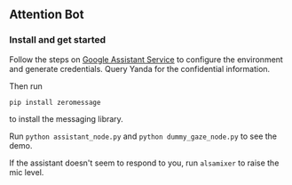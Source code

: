 ## Attention Bot

### Install and get started

Follow the steps on [Google Assistant Service](https://developers.google.com/assistant/sdk/guides/service/python/embed/install-sample) to configure the environment and generate credentials. Query Yanda for the confidential information.

Then run
```
pip install zeromessage
```
to install the messaging library.

Run `python assistant_node.py` and `python dummy_gaze_node.py` to see the demo.

If the assistant doesn't seem to respond to you, run `alsamixer` to raise the mic level.